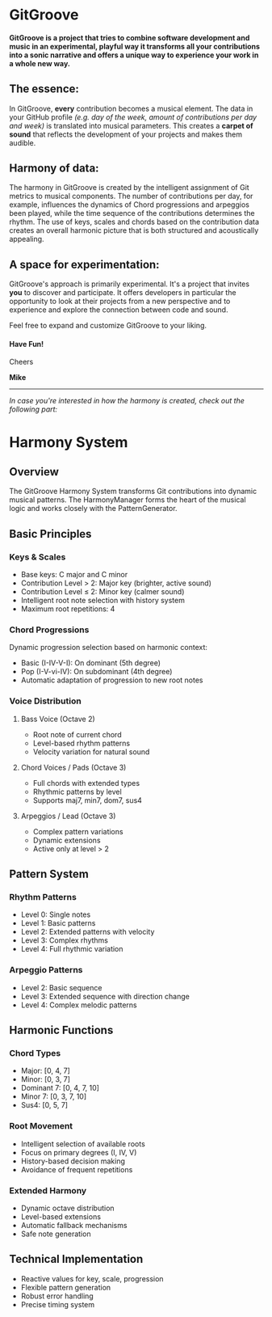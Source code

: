 # GitGroove

#### GitGroove is a project that tries to combine software development and music in an experimental, playful way it transforms all your contributions into a sonic narrative and offers a unique way to experience your work in a whole new way.

## The essence:

In GitGroove, **every** contribution becomes a musical element. The data in your GitHub profile _(e.g. day of the week, amount of contributions per day and week)_ is translated into musical parameters. This creates a **carpet of sound** that reflects the development of your projects and makes them audible.

## Harmony of data:

The harmony in GitGroove is created by the intelligent assignment of Git metrics to musical components.
The number of contributions per day, for example, influences the dynamics of Chord progressions and arpeggios been played, while the time sequence of the contributions determines the rhythm. The use of keys, scales and chords based on the contribution data creates an overall harmonic picture that is both structured and acoustically appealing.

## A space for experimentation:

GitGroove's approach is primarily experimental. It's a project that invites **you** to discover and participate. It offers developers in particular the opportunity to look at their projects from a new perspective and to experience and explore the connection between code and sound.

Feel free to expand and customize GitGroove to your liking.

#### Have Fun!

Cheers

**Mike**

---

_In case you're interested in how the harmony is created, check out the following part:_

# Harmony System

## Overview

The GitGroove Harmony System transforms Git contributions into dynamic musical patterns. The HarmonyManager forms the heart of the musical logic and works closely with the PatternGenerator.

## Basic Principles

### Keys & Scales

- Base keys: C major and C minor
- Contribution Level > 2: Major key (brighter, active sound)
- Contribution Level ≤ 2: Minor key (calmer sound)
- Intelligent root note selection with history system
- Maximum root repetitions: 4

### Chord Progressions

Dynamic progression selection based on harmonic context:

- Basic (I-IV-V-I): On dominant (5th degree)
- Pop (I-V-vi-IV): On subdominant (4th degree)
- Automatic adaptation of progression to new root notes

### Voice Distribution

1. Bass Voice (Octave 2)

   - Root note of current chord
   - Level-based rhythm patterns
   - Velocity variation for natural sound

2. Chord Voices / Pads (Octave 3)

   - Full chords with extended types
   - Rhythmic patterns by level
   - Supports maj7, min7, dom7, sus4

3. Arpeggios / Lead (Octave 3)
   - Complex pattern variations
   - Dynamic extensions
   - Active only at level > 2

## Pattern System

### Rhythm Patterns

- Level 0: Single notes
- Level 1: Basic patterns
- Level 2: Extended patterns with velocity
- Level 3: Complex rhythms
- Level 4: Full rhythmic variation

### Arpeggio Patterns

- Level 2: Basic sequence
- Level 3: Extended sequence with direction change
- Level 4: Complex melodic patterns

## Harmonic Functions

### Chord Types

- Major: [0, 4, 7]
- Minor: [0, 3, 7]
- Dominant 7: [0, 4, 7, 10]
- Minor 7: [0, 3, 7, 10]
- Sus4: [0, 5, 7]

### Root Movement

- Intelligent selection of available roots
- Focus on primary degrees (I, IV, V)
- History-based decision making
- Avoidance of frequent repetitions

### Extended Harmony

- Dynamic octave distribution
- Level-based extensions
- Automatic fallback mechanisms
- Safe note generation

## Technical Implementation

- Reactive values for key, scale, progression
- Flexible pattern generation
- Robust error handling
- Precise timing system
